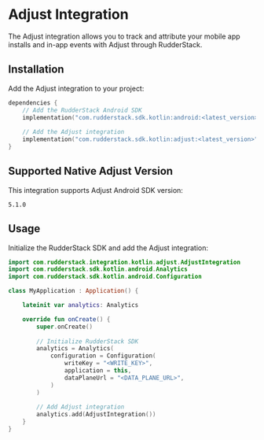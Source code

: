 # Adjust Integration

The Adjust integration allows you to track and attribute your mobile app installs and in-app events with Adjust through RudderStack.

## Installation

Add the Adjust integration to your project:

```kotlin
dependencies {
    // Add the RudderStack Android SDK
    implementation("com.rudderstack.sdk.kotlin:android:<latest_version>")
    
    // Add the Adjust integration
    implementation("com.rudderstack.sdk.kotlin:adjust:<latest_version>")
}
```

## Supported Native Adjust Version

This integration supports Adjust Android SDK version:

```
5.1.0
```

## Usage

Initialize the RudderStack SDK and add the Adjust integration:

```kotlin
import com.rudderstack.integration.kotlin.adjust.AdjustIntegration
import com.rudderstack.sdk.kotlin.android.Analytics
import com.rudderstack.sdk.kotlin.android.Configuration

class MyApplication : Application() {

    lateinit var analytics: Analytics

    override fun onCreate() {
        super.onCreate()
        
        // Initialize RudderStack SDK
        analytics = Analytics(
            configuration = Configuration(
                writeKey = "<WRITE_KEY>",
                application = this,
                dataPlaneUrl = "<DATA_PLANE_URL>",
            )
        )
        
        // Add Adjust integration
        analytics.add(AdjustIntegration())
    }
}
```
